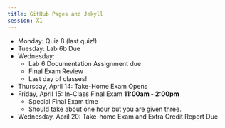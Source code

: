 ```yaml
---
title: GitHub Pages and Jekyll 
session: X1
---
```

* Monday: Quiz 8 (last quiz!)
* Tuesday: Lab 6b Due
* Wednesday:
    * Lab 6 Documentation Assignment due
    * Final Exam Review
    * Last day of classes!
* Thursday, April 14: Take-Home Exam Opens
* Friday, April 15: In-Class Final Exam **11:00am - 2:00pm**
    * Special Final Exam time
    * Should take about one hour but you are given three.
* Wednesday, April 20: Take-home Exam and Extra Credit Report Due
